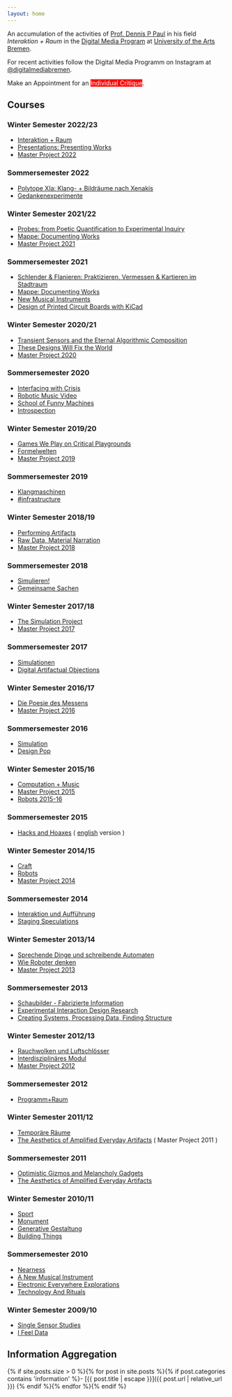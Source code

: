 ```yaml
---
layout: home
---
```


An accumulation of the activities of [Prof. Dennis P Paul](https://dennisppaul.de) in his field *Interaktion + Raum* in the [Digital Media Program](https://digitalmedia-bremen.de) at [University of the Arts Bremen](http://www.hfk-bremen.de/). 

For recent activities follow the Digital Media Programm on Instagram at [@digitalmediabremen](https://www.instagram.com/digitalmediabremen/).

Make an Appointment for an <a href="https://dm-hb.de/icdpp" style="background-color: #FF0000; color: #FFF; text-decoration: none;">Individual Critique</a>.

## Courses

### Winter Semester 2022/23

- [Interaktion + Raum](./interaktion-und-raum)
- [Presentations: Presenting Works](./presentations-presenting-works)
- [Master Project 2022](./master-project-2022)

### Sommersemester 2022

- [Polytope XIa: Klang- + Bildräume nach Xenakis](./polytope-xia)
- [Gedankenexperimente](./gedankenexperimente)

### Winter Semester 2021/22

- [Probes: from Poetic Quantification to Experimental Inquiry](./probes-from-poetic-quantification-to-experimental-inquiry)
- [Mappe: Documenting Works](./mappe-documenting-works)
- [Master Project 2021](./master-project-2021)

### Sommersemester 2021

- [Schlender & Flanieren: Praktizieren, Vermessen & Kartieren im Stadtraum](./schlender-flanieren-praktizieren-vermessen-kartieren-im-stadtraum)
- [Mappe: Documenting Works](./mappe-documenting-works)
- [New Musical Instruments](./new-musical-instruments)
- [Design of Printed Circuit Boards with KiCad](./design-of-printed-circuit-boards-with-kicad)

### Winter Semester 2020/21

- [Transient Sensors and the Eternal Algorithmic Composition](./transient-sensors-and-the-eternal-algorithmic-composition)
- [These Designs Will Fix the World](./these-designs-will-fix-the-world)
- [Master Project 2020](./master-project-2020)

### Sommersemester 2020

- [Interfacing with Crisis](./interfacing-with-crisis)
- [Robotic Music Video](./robotic-music-video)
- [School of Funny Machines](./school-of-funny-machines)
- [Introspection](./introspection)

### Winter Semester 2019/20

- [Games We Play on Critical Playgrounds](./games-we-play-on-critical-playgrounds)
- [Formelwelten](./formelwelten)
- [Master Project 2019](./master-project-2019)

### Sommersemester 2019

- [Klangmaschinen](./klangmaschinen)
- [\#infrastructure](./infrastructure)

### Winter Semester 2018/19

- [Performing Artifacts](./performing-artifacts)
- [Raw Data, Material Narration](./raw-data-material-narration)
- [Master Project 2018](./master-project-2018)

### Sommersemester 2018

- [Simulieren!](./simulieren)
- [Gemeinsame Sachen](./gemeinsame-sachen)

### Winter Semester 2017/18

- [The Simulation Project](./the-simulation-project)
- [Master Project 2017](./master-project-2017)

### Sommersemester 2017

- [Simulationen](./simulationen)
- [Digital Artifactual Objections](./digital-artifactual-objections)

### Winter Semester 2016/17

- [Die Poesie des Messens](./die-poesie-des-messens)
- [Master Project 2016](./master-project-2016)

### Sommersemester 2016

- [Simulation](./simulation)
- [Design Pop](./design-pop)

### Winter Semester 2015/16

- [Computation + Music](./computation-music)
- [Master Project 2015](./master-project-2015)
- [Robots 2015-16](./robots-2015-16)

### Sommersemester 2015

- [Hacks and Hoaxes](./hacks-and-hoaxes) ( [english](./hacks-and-hoaxes-en) version )

### Winter Semester 2014/15

- [Craft](./craft)
- [Robots](./robots)
- [Master Project 2014](./master-project-2014)

### Sommersemester 2014

- [Interaktion und Aufführung](./interaktion-und-auffuehrung)
- [Staging Speculations](./staging-speculations)

### Winter Semester 2013/14

- [Sprechende Dinge und schreibende Automaten](./sprechende-dinge-und-schreibende-automaten)
- [Wie Roboter denken](./wie-roboter-denken)
- [Master Project 2013](./master-project-2013)

### Sommersemester 2013

- [Schaubilder - Fabrizierte Information](./schaubilder-fabrizierte-information)
- [Experimental Interaction Design Research](./experimental-interaction-design-research)
- [Creating Systems, Processing Data, Finding Structure](./creating-systems-processing-data-finding-structure)

### Winter Semester 2012/13

- [Rauchwolken und Luftschlösser](rauchwolken-und-luftschloesser)
- [Interdisziplinäres Modul](interdisziplinaeres-modul)
- [Master Project 2012](./master-project-2012)

### Sommersemester 2012

- [Programm+Raum](./programm-raum)

### Winter Semester 2011/12

- [Temporäre Räume](temporare-raume)
- [The Aesthetics of Amplified Everyday Artifacts](./the-aesthetics-of-amplified-everyday-artifacts) ( Master Project 2011 )

### Sommersemester 2011

- [Optimistic Gizmos and Melancholy Gadgets](./melancholy-gadgets)
- [The Aesthetics of Amplified Everyday Artifacts](./the-aesthetics-of-amplified-everyday-artifacts)

### Winter Semester 2010/11

- [Sport](./sport)
- [Monument](./monument)
- [Generative Gestaltung](./generative-gestaltung)
- [Building Things](./building-things)

### Sommersemester 2010

- [Nearness](./nearness)
- [A New Musical Instrument](./a-new-musical-instrument)
- [Electronic Everywhere Explorations](./electronic-everywhere-explorations)
- [Technology And Rituals](./technology-and-rituals)

### Winter Semester 2009/10

- [Single Sensor Studies](./single-sensor-studies)
- [I Feel Data](./i-feel-data)

## Information Aggregation

{% if site.posts.size > 0 %}{% for post in site.posts %}{% if post.categories contains 'information' %}- [{{ post.title | escape }}]({{ post.url | relative_url }})
{% endif %}{% endfor %}{% endif %}